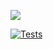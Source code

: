 <a href="https://codeclimate.com/github/Gexeg/frontend-project-11/maintainability"><img src="https://api.codeclimate.com/v1/badges/f2bcbc27c38c4e86251c/maintainability" /></a>

[![Tests](https://github.com/Gexeg/frontend-project-46/actions/workflows/tests.yml/badge.svg)](https://github.com/Gexeg/frontend-project-11/actions/workflows/tests.yml)
